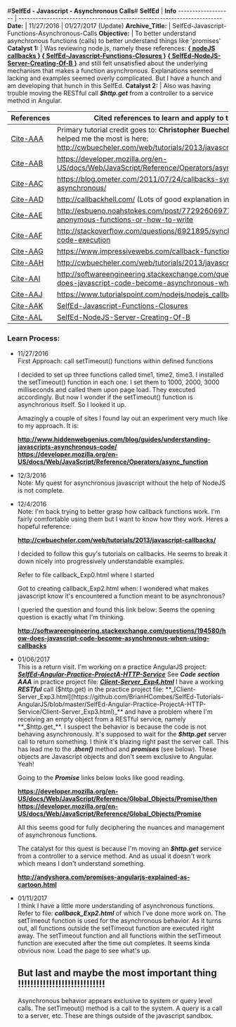 #**SelfEd - Javascript - Asynchronous Calls**#
**SelfEd**          |  **Info** 
------------------- | ------------------------------------------------------------------------
**Date:**           | 11/27/2016
                    | 01/27/2017 (Update)
**Archive_Title:**  | SelfEd-Javascript-Functions-Asynchronous-Calls
**Objective:**      | To better understand asynchronous functions (calls) to better understand things like 'promises'
**Catalyst 1:**     | Was reviewing node.js, namely these references: **[{ nodeJS callbacks }](https://www.tutorialspoint.com/nodejs/nodejs_callbacks_concept.htm)   [{ SelfEd-Javascript-Functions-Closures }](https://github.com/BrianHCombes/SelfEd-Tutorials-Javascript/tree/master/SelfEd-Javascript-Functions-Closures)   [{ SelfEd-NodeJS-Server-Creating-Of-B }](https://github.com/BrianHCombes/SelfEd-Tutorials-NodeJS/tree/master/SelfEd-NodeJS-Server-Creating-Of-B)** and still felt unsatisfied about the underlying mechanism that makes a function asynchronous. Explanations seemed lacking and examples seemed overly complicated. But I have a hunch and am developing that hunch in this SelfEd. 
**Catalyst 2:**     | Also was having trouble moving the RESTful call **_$http.get_** from a controller to a service method in Angular. 


**References**        | **Cited references to learn and apply to this SelfEd**                                                           
----------------------|-----------------------
[Cite-AAA](https://github.com/BrianHCombes/SelfEd-Tutorials-Javascript/blob/master/Cited-References.md)                                 | Primary tutorial credit goes to: **Christopher Buecheler**. His tutorial that helped me the most is here:   http://cwbuecheler.com/web/tutorials/2013/javascript-callbacks/
[Cite-AAB](https://github.com/BrianHCombes/SelfEd-Tutorials-Javascript/blob/master/Cited-References.md)                                 | https://developer.mozilla.org/en-US/docs/Web/JavaScript/Reference/Operators/async_function
[Cite-AAC](https://github.com/BrianHCombes/SelfEd-Tutorials-Javascript/blob/master/Cited-References.md)                                 | https://blog.ometer.com/2011/07/24/callbacks-synchronous-and-asynchronous/
[Cite-AAD](https://github.com/BrianHCombes/SelfEd-Tutorials-Javascript/blob/master/Cited-References.md)                                 | http://callbackhell.com/ (Lots of good explanation in this one)
[Cite-AAE](https://github.com/BrianHCombes/SelfEd-Tutorials-Javascript/blob/master/Cited-References.md)                                 | http://esbueno.noahstokes.com/post/77292606977/self-executing-anonymous-functions-or-how-to-write
[Cite-AAF](https://github.com/BrianHCombes/SelfEd-Tutorials-Javascript/blob/master/Cited-References.md)                                 | http://stackoverflow.com/questions/6921895/synchronous-delay-in-code-execution
[Cite-AAG](https://github.com/BrianHCombes/SelfEd-Tutorials-Javascript/blob/master/Cited-References.md)                                 | https://www.impressivewebs.com/callback-functions-javascript/
[Cite-AAH](https://github.com/BrianHCombes/SelfEd-Tutorials-Javascript/blob/master/Cited-References.md)                                 | http://cwbuecheler.com/web/tutorials/2013/javascript-callbacks/
[Cite-AAI](https://github.com/BrianHCombes/SelfEd-Tutorials-Javascript/blob/master/Cited-References.md)                                 | http://softwareengineering.stackexchange.com/questions/194580/how-does-javascript-code-become-asynchronous-when-using-callbacks
[Cite-AAJ](https://github.com/BrianHCombes/SelfEd-Tutorials-Javascript/blob/master/Cited-References.md)                                 | https://www.tutorialspoint.com/nodejs/nodejs_callbacks_concept.htm
[Cite-AAK](https://github.com/BrianHCombes/SelfEd-Tutorials-Javascript/blob/master/Cited-References.md)                                 | [SelfEd-Javascript-Functions-Closures](https://github.com/BrianHCombes/SelfEd-Tutorials-Javascript/tree/master/SelfEd-Javascript-Functions-Closures) 
[Cite-AAL](https://github.com/BrianHCombes/SelfEd-Tutorials-Javascript/blob/master/Cited-References.md)                                 | [SelfEd-NodeJS-Server-Creating-Of-B](https://github.com/BrianHCombes/SelfEd-Tutorials-NodeJS/tree/master/SelfEd-NodeJS-Server-Creating-Of-B)

### **Learn Process:**

  - 11/27/2016     
    First Approach: call setTimeout() functions within defined functions

    I decided to set up three functions called time1, time2, time3. I installed the setTimeout() function in each one. I set them to 1000, 2000, 3000 milliseconds and called them upon page load. They executed accordingly. But now I wonder if the setTimeout() function is asynchronous itself. So I looked it up.

    Amazingly a couple of sites I found lay out an experiment very much like to my 
    approach. It is:

      **http://www.hiddenwebgenius.com/blog/guides/understanding-javascripts-asynchronous-code/**        
      **https://developer.mozilla.org/en-US/docs/Web/JavaScript/Reference/Operators/async_function**

  - 12/3/2016   
    Note: My quest for asynchronous javascript without the help of NodeJS is not complete.            

  - 12/4/2016   
    Note: I'm back trying to better grasp how callback functions work. I'm fairly comfortable using them but I want to know how they work. Heres a hopeful reference:

      **http://cwbuecheler.com/web/tutorials/2013/javascript-callbacks/**

    I decided to follow this guy's tutorials on callbacks. He seems to break it down nicely into progressively understandable     examples.

    Refer to file callback_Exp0.html where I started

    Got to creating callback_Exp2.html when: I wondered what makes javascript know it's encountered a function meant to be     asynchronous?

    I queried the question and found this link below: Seems the opening question is exactly what I'm thinking.

      **http://softwareengineering.stackexchange.com/questions/194580/how-does-javascript-code-become-asynchronous-when-using-callbacks**

  - 01/06/2017   
    This is a return visit. I'm working on a practice AngularJS project: **_[SelfEd-Angular-Practice-ProjectA-HTTP-Service](https://github.com/BrianHCombes/SelfEd-Tutorials-AngularJS/tree/master/SelfEd-Angular-Practice-ProjectA-HTTP-Service)_** See **_Code section AAA_** in practice project file: **_[Client-Server_Exp4.html](https://github.com/BrianHCombes/SelfEd-Tutorials-AngularJS/blob/master/SelfEd-Angular-Practice-ProjectA-HTTP-Service/Client-Server_Exp4.html)_** I have a working **_RESTful_** call ($http.get) in the practice project file: **_[Client-Server_Exp3.html](https://github.com/BrianHCombes/SelfEd-Tutorials-AngularJS/blob/master/SelfEd-Angular-Practice-ProjectA-HTTP-Service/Client-Server_Exp3.html)_** and have a problem where I'm receiving an empty object from a RESTful service, namely **_$http.get_**. I suspect the behavior is because the code is not behaving asynchronously. It's supposed to wait for the **_$http.get_** server call to return something. I think it's blazing right past the server call. This has lead me to the **_.then()_** method and **_promises_** (see below). These objects are Javascript objects and don't seem exclusive to Angular. Yeah!
    
    Going to the **_Promise_** links below looks like good reading.

    **https://developer.mozilla.org/en-US/docs/Web/JavaScript/Reference/Global_Objects/Promise/then**
    **https://developer.mozilla.org/en-US/docs/Web/JavaScript/Reference/Global_Objects/Promise**

    All this seems good for fully deciphering the nuances and management of asynchronous functions. 

    The catalyst for this quest is because I'm moving an **_$http.get_** service from a controller to a service method. And as usual it doesn't work which means I don't understand something.

    **http://andyshora.com/promises-angularjs-explained-as-cartoon.html**

  - 01/11/2017        
    I think I have a little more understanding of asynchronous functions. Refer to file: **_callback_Exp2.html_** of which I've done more work on. The setTimeout function is used for the asynchronous behavior. As it turns out, all functions outside the setTimeout function are executed right away. The setTimeout function and all functions within the setTimeout function are executed after the time out completes. It seems kinda obvious now. Load the page to see what's up.

    ## But last and maybe the most important thing !!!!!!!!!!!!!!!!!!!!!!!!!!!! 
    Asynchronous behavior appears exclusive to system or query level calls. The setTimeout() method is a call to the system. A query is a call to a server, etc. These are things outside of the javascript sandbox.
